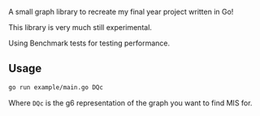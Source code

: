 A small graph library to recreate my final year project written in Go!

This library is very much still experimental.

Using Benchmark tests for testing performance.

## Usage

```sh
go run example/main.go DQc
```

Where `DQc` is the g6 representation of the graph you want to find MIS for.
